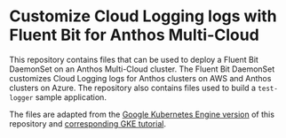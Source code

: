 # Customize Cloud Logging logs with Fluent Bit for Anthos Multi-Cloud

This repository contains files that can be used to deploy a Fluent Bit
DaemonSet on an Anthos Multi-Cloud cluster. The Fluent Bit DaemonSet
customizes Cloud Logging logs for Anthos clusters on AWS and Anthos clusters
on Azure. The repository also contains files used to build a `test-logger`
sample application.

The files are adapted from the
[Google Kubernetes Engine version](https://github.com/GoogleCloudPlatform/community/tree/master/tutorials/kubernetes-engine-customize-fluentbit) of this
repository and [corresponding GKE tutorial](https://cloud.google.com/community/tutorials/kubernetes-engine-customize-fluentbit).